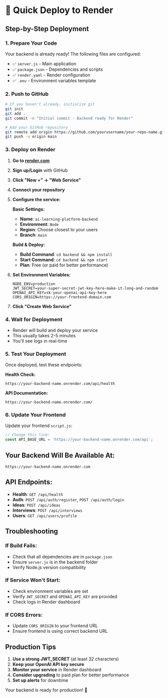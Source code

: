 # 🚀 Quick Deploy to Render

## Step-by-Step Deployment

### 1. Prepare Your Code
Your backend is already ready! The following files are configured:
- ✅ `server.js` - Main application
- ✅ `package.json` - Dependencies and scripts
- ✅ `render.yaml` - Render configuration
- ✅ `.env` - Environment variables template

### 2. Push to GitHub
```bash
# If you haven't already, initialize git
git init
git add .
git commit -m "Initial commit - Backend ready for Render"

# Add your GitHub repository
git remote add origin https://github.com/yourusername/your-repo-name.git
git push -u origin main
```

### 3. Deploy on Render

1. **Go to [render.com](https://render.com)**
2. **Sign up/Login** with GitHub
3. **Click "New +" → "Web Service"**
4. **Connect your repository**
5. **Configure the service:**

   **Basic Settings:**
   - **Name**: `ai-learning-platform-backend`
   - **Environment**: `Node`
   - **Region**: Choose closest to your users
   - **Branch**: `main`

   **Build & Deploy:**
   - **Build Command**: `cd backend && npm install`
   - **Start Command**: `cd backend && npm start`
   - **Plan**: Free (or paid for better performance)

6. **Set Environment Variables:**
   ```
   NODE_ENV=production
   JWT_SECRET=your-super-secret-jwt-key-here-make-it-long-and-random
   OPENAI_API_KEY=sk-your-openai-api-key-here
   CORS_ORIGIN=https://your-frontend-domain.com
   ```

7. **Click "Create Web Service"**

### 4. Wait for Deployment
- Render will build and deploy your service
- This usually takes 2-5 minutes
- You'll see logs in real-time

### 5. Test Your Deployment
Once deployed, test these endpoints:

**Health Check:**
```
https://your-backend-name.onrender.com/api/health
```

**API Documentation:**
```
https://your-backend-name.onrender.com/
```

### 6. Update Your Frontend
Update your frontend `script.js`:

```javascript
// Change this line:
const API_BASE_URL = 'https://your-backend-name.onrender.com/api';
```

## Your Backend Will Be Available At:
```
https://your-backend-name.onrender.com
```

## API Endpoints:
- **Health**: `GET /api/health`
- **Auth**: `POST /api/auth/register`, `POST /api/auth/login`
- **Ideas**: `POST /api/ideas`
- **Interviews**: `POST /api/interviews`
- **Users**: `GET /api/users/profile`

## Troubleshooting

### If Build Fails:
- Check that all dependencies are in `package.json`
- Ensure `server.js` is in the backend folder
- Verify Node.js version compatibility

### If Service Won't Start:
- Check environment variables are set
- Verify `JWT_SECRET` and `OPENAI_API_KEY` are provided
- Check logs in Render dashboard

### If CORS Errors:
- Update `CORS_ORIGIN` to your frontend URL
- Ensure frontend is using correct backend URL

## Production Tips

1. **Use a strong JWT_SECRET** (at least 32 characters)
2. **Keep your OpenAI API key secure**
3. **Monitor your service** in Render dashboard
4. **Consider upgrading** to paid plan for better performance
5. **Set up alerts** for downtime

Your backend is ready for production! 🎉
